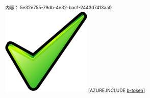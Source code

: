 内容： 5e32e755-79db-4e32-bac1-2443d7413aa0![图像](eaa8f5a0-d020-477f-8b37-15e335a89ddd.png)
[AZURE.INCLUDE [b-token](815e9253-e0c7-417e-a31b-a10a83c4b670.md)]
